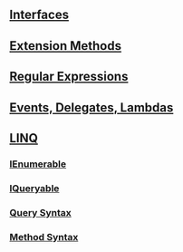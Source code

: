 ## [Interfaces]()
## [Extension Methods]()
## [Regular Expressions]()
## [Events, Delegates, Lambdas]()
## [LINQ]()
   ### [IEnumerable]()
   ### [IQueryable]()
   ### [Query Syntax]()
   ### [Method Syntax]()
